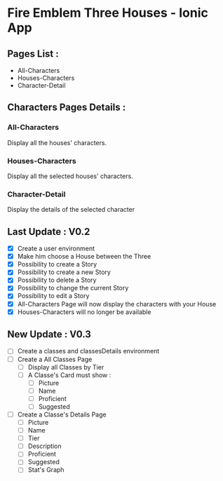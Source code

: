 # Fire Emblem Three Houses - Ionic App

## Pages List : 

- All-Characters
- Houses-Characters
- Character-Detail

## Characters Pages Details : 

### All-Characters

Display all the houses' characters.

### Houses-Characters

Display all the selected houses' characters.

### Character-Detail

Display the details of the selected character

## Last Update : V0.2

- [x] Create a user environment
- [x] Make him choose a House between the Three
- [x] Possibility to create a Story
- [x] Possibility to create a new Story
- [x] Possibility to delete a Story
- [x] Possibility to change the current Story
- [x] Possibility to edit a Story
- [x] All-Characters Page will now display the characters with your House
- [x] Houses-Characters will no longer be available

## New Update : V0.3

- [ ] Create a classes and classesDetails environment
- [ ] Create a All Classes Page
    - [ ] Display all Classes by Tier
    - [ ] A Classe's Card must show : 
        - [ ] Picture
        - [ ] Name
        - [ ] Proficient
        - [ ] Suggested
- [ ] Create a Classe's Details Page
    - [ ] Picture
    - [ ] Name
    - [ ] Tier
    - [ ] Description
    - [ ] Proficient
    - [ ] Suggested
    - [ ] Stat's Graph
